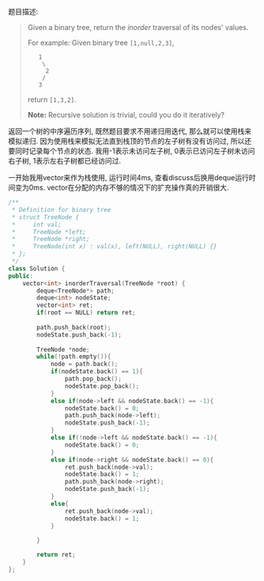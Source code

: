 题目描述:

> Given a binary tree, return the *inorder* traversal of its nodes' values.
>
> For example:
> Given binary tree `[1,null,2,3]`,
>
> ```
>    1
>     \
>      2
>     /
>    3
>
> ```
>
> return `[1,3,2]`.
>
> **Note:** Recursive solution is trivial, could you do it iteratively?

返回一个树的中序遍历序列, 既然题目要求不用递归用迭代, 那么就可以使用栈来模拟递归. 因为使用栈来模拟无法直到栈顶的节点的左子树有没有访问过, 所以还要同时记录每个节点的状态. 我用-1表示未访问左子树, 0表示已访问左子树未访问右子树, 1表示左右子树都已经访问过.

一开始我用vector来作为栈使用, 运行时间4ms, 查看discuss后换用deque运行时间变为0ms. vector在分配的内存不够的情况下的扩充操作真的开销很大.

```c++
/**
 * Definition for binary tree
 * struct TreeNode {
 *     int val;
 *     TreeNode *left;
 *     TreeNode *right;
 *     TreeNode(int x) : val(x), left(NULL), right(NULL) {}
 * };
 */
class Solution {
public:
    vector<int> inorderTraversal(TreeNode *root) {
        deque<TreeNode*> path;
        deque<int> nodeState;
        vector<int> ret;
        if(root == NULL) return ret;
        
        path.push_back(root);
        nodeState.push_back(-1);
        
        TreeNode *node;
        while(!path.empty()){
            node = path.back();
            if(nodeState.back() == 1){
                path.pop_back();
                nodeState.pop_back();
            }
            else if(node->left && nodeState.back() == -1){
                nodeState.back() = 0;
                path.push_back(node->left);
                nodeState.push_back(-1);
            }
            else if(!node->left && nodeState.back() == -1){
                nodeState.back() = 0;
            }
            else if(node->right && nodeState.back() == 0){
                ret.push_back(node->val);
                nodeState.back() = 1;
                path.push_back(node->right);
                nodeState.push_back(-1);
            }
            else{
                ret.push_back(node->val);
                nodeState.back() = 1;
            }
            
        }

        return ret;
    }
};
```


